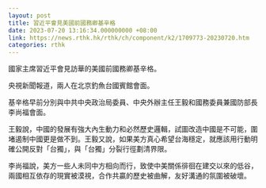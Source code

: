 ```yaml
---
layout: post
title: 習近平會見美國前國務卿基辛格
date: 2023-07-20 13:16:34.000000000 +08:00
link: https://news.rthk.hk/rthk/ch/component/k2/1709773-20230720.htm
categories: rthk
---
```


國家主席習近平會見訪華的美國前國務卿基辛格。

央視新聞報道，兩人在北京釣魚台國賓館會面。

基辛格早前分別與中共中央政治局委員、中央外辦主任王毅和國務委員兼國防部長李尚福會面。

王毅說，中國的發展有強大內生動力和必然歷史邏輯，試圖改造中國是不可能，圍堵遏制中國更是做不到。王毅又說，如果美方真心希望台海穩定，就應該用行動明確公開反對「台獨」，與「台獨」分裂行徑劃清界限。

李尚福說，美方一些人未同中方相向而行，致使中美關係徘徊在建交以來的低谷，兩國相互依存的現實被漠視，合作共贏的歷史被曲解，友好溝通的氛圍被破壞。
